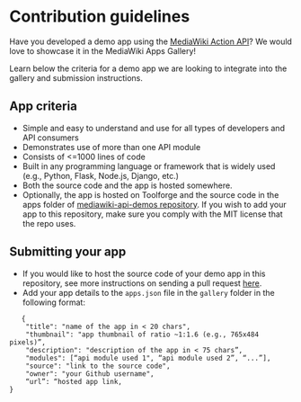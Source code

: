 # Contribution guidelines
Have you developed a demo app using the [MediaWiki Action API](https://www.mediawiki.org/wiki/API:Main_page)? We would love to showcase it in the MediaWiki Apps Gallery!
 
Learn below the criteria for a demo app we are looking to integrate into the gallery and submission instructions.

## App criteria
- Simple and easy to understand and use for all types of developers and API consumers
- Demonstrates use of more than one API module
- Consists of <=1000 lines of code
- Built in any programming language or framework that is widely used (e.g., Python, Flask, Node.js, Django, etc.)
- Both the source code and the app is hosted somewhere.
- Optionally, the app is hosted on Toolforge and the source code in the apps folder of [mediawiki-api-demos repository](https://github.com/wikimedia/mediawiki-api-demos). If you wish to add your app to this repository, make sure you comply with the MIT license that the repo uses.

## Submitting your app
  - If you would like to host the source code of your demo app in this repository, see more instructions on sending a pull request [here](https://github.com/wikimedia/mediawiki-api-demos#contributing-code-samples-or-demo-apps). 
  - Add your app details to the `apps.json` file in the `gallery` folder in the following  format:
  ```
     {
      "title": "name of the app in < 20 chars", 
      "thumbnail": "app thumbnail of ratio ~1:1.6 (e.g., 765x484 pixels)”,
      "description": "description of the app in < 75 chars”,
      "modules": [“api module used 1", “api module used 2”, “...”], 
      "source": "link to the source code",
      "owner": "your Github username",
      “url”: “hosted app link,
  }
  ```
